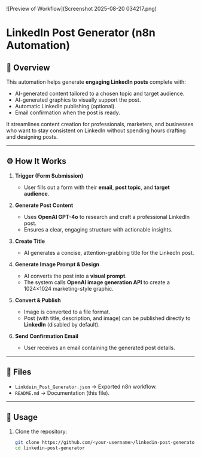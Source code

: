 ![Preview of Workflow](Screenshot 2025-08-20 034217.png)
# LinkedIn Post Generator (n8n Automation)

## 📌 Overview
This automation helps generate **engaging LinkedIn posts** complete with:
- AI-generated content tailored to a chosen topic and target audience.  
- AI-generated graphics to visually support the post.  
- Automatic LinkedIn publishing (optional).  
- Email confirmation when the post is ready.  

It streamlines content creation for professionals, marketers, and businesses who want to stay consistent on LinkedIn without spending hours drafting and designing posts.

---

## ⚙️ How It Works
1. **Trigger (Form Submission)**  
   - User fills out a form with their **email**, **post topic**, and **target audience**.

2. **Generate Post Content**  
   - Uses **OpenAI GPT-4o** to research and craft a professional LinkedIn post.  
   - Ensures a clear, engaging structure with actionable insights.  

3. **Create Title**  
   - AI generates a concise, attention-grabbing title for the LinkedIn post.

4. **Generate Image Prompt & Design**  
   - AI converts the post into a **visual prompt**.  
   - The system calls **OpenAI image generation API** to create a 1024×1024 marketing-style graphic.  

5. **Convert & Publish**  
   - Image is converted to a file format.  
   - Post (with title, description, and image) can be published directly to **LinkedIn** (disabled by default).  

6. **Send Confirmation Email**  
   - User receives an email containing the generated post details.

---

## 📂 Files
- `Linkdein_Post_Generator.json` → Exported n8n workflow.  
- `README.md` → Documentation (this file).  

---

## 🚀 Usage
1. Clone the repository:
   ```bash
   git clone https://github.com/<your-username>/linkedin-post-generator.git
   cd linkedin-post-generator
